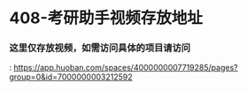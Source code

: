 # 408-考研助手视频存放地址

### 这里仅存放视频，如需访问具体的项目请访问
[项目网址]:https://app.huoban.com/spaces/4000000007719285/pages?group=0&id=7000000003212592
: https://app.huoban.com/spaces/4000000007719285/pages?group=0&id=7000000003212592

